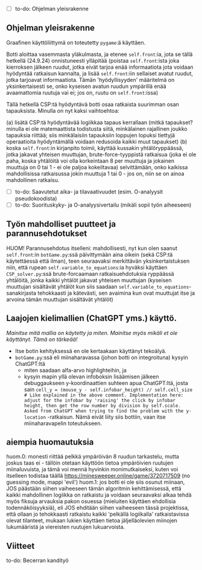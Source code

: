 - [ ] to-do: Ohjelman yleisrakenne

<h2> Ohjelman yleisrakenne </h2>

Graafinen käyttöliittymä on toteutetty `pygame`:ä käyttäen.

Botti aloittaa vasemmasta yläkulmasta, ja etenee `self.front`:ia, jota se tällä hetkellä (24.9.24) onnistuneesti ylläpitää (poistaa `self.front`:ista joka kierroksen jälkeen ruudut, jotka eivät tarjoa enää informaatiota jota voidaan hyödyntää ratkaisun kannalta, ja lisää `self.front`:iin sellaiset avatut ruudut, jotka tarjoavat informaatiota. Tämän 'hyödyllisyyden' määritelmä on yksinkertaisesti se, onko kyseisen avatun ruudun ympärillä enää avaamattomia ruutuja vai ei; jos on, ruutu on `self.front`:issa)

Tällä hetkellä CSP:tä hyödyntävä botti osaa ratkaista suurimman osan tapauksista. Minulla on nyt kaksi vaihtoehtoa:

(a) lisätä CSP:tä hyödyntävää logiikkaa tapaus kerrallaan (mitkä tapaukset? minulla ei ole matemaattista todistusta siitä, minkälainen rajallinen joukko tapauksia riittää; siis minkälaisiin tapauksiin loppujen lopuksi tiettyjä operaatioita hyödyntämällä voidaan redusoida kaikki muut tapaukset)
(b) koska `self.front`:in kirjanpito toimii, käyttää kussakin yhtälöryppäässä, jotka jakavat yhteisen muuttujan, brute-force-tyyppistä ratkaisua (joka ei ole paha, koska yhtälöitä voi olla korkeintaan 8 per muuttuja ja jokainen muuttuja on 0 tai 1 - ei ole paljoa kokeiltavaa) selvittämään, onko kaikissa mahdollisissa ratkaisussa jokin muuttuja 1 tai 0 - jos on, niin se on ainoa mahdollinen ratkaisu.

- [ ] to-do: Saavutetut aika- ja tilavaativuudet (esim. O-analyysit pseudokoodista)
- [ ] to-do: Suorituskyky- ja O-analyysivertailu (mikäli sopii työn aiheeseen)

<h2>Työn mahdolliset puutteet ja parannusehdotukset</h2>

HUOM! Parannusehdotus itselleni: mahdollisesti, nyt kun olen saanut `self.front`:in `botGame.py`:ssä päivittymään aina oikein (sekä CSP:tä käytettäessä että ilman), teen seuraavaksi merkittävän yksinkertaistuksen niin, että rupean `self.variable_to_equations`:ia hyväksi käyttäen `CSP_solver.py`:ssä brute-forcaamaan ratkaisuehdotuksia ryppäässä yhtälöitä, jonka kaikki yhtälöt jakavat yhteisen muuttujan (kyseisen muuttujan sisältävät yhtälöt kun siis saadaan `self.variable_to_equations`-sanakirjasta tehokkaasti ja kätevästi, sen avaimina kun ovat muuttujat itse ja arvoina tämän muuttujan sisältävät yhtälöt)
<h2> Laajojen kielimallien (ChatGPT yms.) käyttö. </h2>
<em>Mainitse mitä mallia on käytetty ja miten. Mainitse myös mikäli et ole käyttänyt. Tämä on tärkeää! </em>

- Itse botin kehityksessä en ole kertaakaan käyttänyt tekoälyä.
- `botGame.py`:ssä eli miinaharavassa (johon botti on integroituna) kysyin ChatGPT:ltä
  - miten saadaan alfa-arvo highlighteihin, ja
  - kysyin mapin yllä olevan infoboksin lisäämisen jälkeen debuggaukseen y-koordinaattien suhteen apua ChatGPT:ltä, josta sain `cell_y = (mouse_y - self.infobar_height) // self.cell_size              # Like explained in the above comment. Implementation here: adjust for the infobar by 'raising' the click by infobar height, then get the row number by division by self.scale. Asked from ChatGPT when trying to find the problem with the y-location` -ratkaisun. Nämä eivät liity siis bottiin, vaan itse miinaharavapelin toteutukseen.

<h2>aiempia huomautuksia</h2>

huom.0: monesti riittää pelkkä ympäröivän 8 ruudun tarkastelu, mutta joskus taas ei - tällöin otetaan käyttöön tietoa ympäröivien ruutujen miinaluvuista, ja tämä voi mennä hyvinkin monimutkaiseksi, kuten voi itselleen todistaa täällä https://minesweeper.online/game/3720717509 (no guessing mode, mappi 'evil')
huom.1: jos botti ei ole siis osunut miinaan, JOS päästään siihen vaiheeseen tämän algoritmin kehittämisessä, että kaikki mahdollinen logiikka on ratkaistu ja voidaan seuraavaksi alkaa tehdä myös fiksuja arvauksia pakon osuessa (mieluiten käyttäen ehdollisia todennäköisyyksiä), eli JOS ehditään siihen vaiheeseen tässä projektissa, että ollaan jo tehokkaasti ratkaistu kaikki 'pelkällä logiikalla' ratkaistavissa olevat tilanteet, mukaan lukien käyttäen tietoa jäljelläolevien miinojen lukumääristä ja viereisten ruutujen lukuarvoista.


<h2>Viitteet</h2>
to-do: Becerran kandityö
